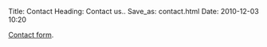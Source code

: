 Title: Contact
Heading: Contact us..
Save_as: contact.html
Date: 2010-12-03 10:20

<div id="wufoo-z7x4m1">
<a href="http://erikzaadi.wufoo.com/forms/z7x4m1">Contact form</a>.
</div>
<script type="text/javascript">var z7x4m1;(function(d, t) {
var s = d.createElement(t), options = {
'userName':'erikzaadi', 
'formHash':'z7x4m1', 
'autoResize':true,
'height':'574',
'async':true,
'header':'show'};
s.src = ('https:' == d.location.protocol ? 'https://' : 'http://') + 'wufoo.com/scripts/embed/form.js';
s.onload = s.onreadystatechange = function() {
var rs = this.readyState; if (rs) if (rs != 'complete') if (rs != 'loaded') return;
try { z7x4m1 = new WufooForm();z7x4m1.initialize(options);z7x4m1.display(); } catch (e) {}};
var scr = d.getElementsByTagName(t)[0], par = scr.parentNode; par.insertBefore(s, scr);
})(document, 'script');</script>
